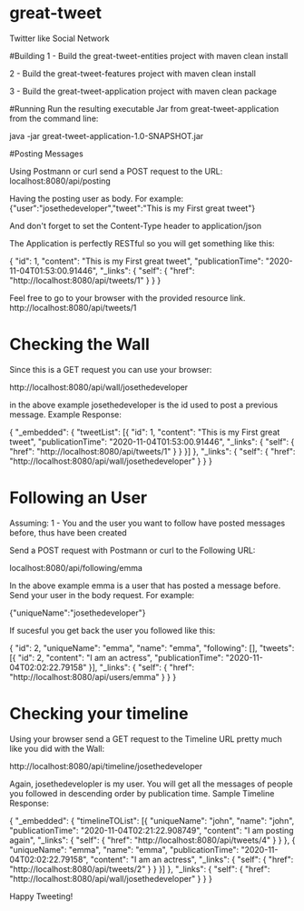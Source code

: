 # great-tweet
Twitter like Social Network

#Building
1 - Build the great-tweet-entities project with maven
    clean install

2 - Build the great-tweet-features project with maven
    clean install

3 - Build the great-tweet-application project with maven
    clean package

#Running
Run the resulting executable Jar from great-tweet-application from the command line:

java -jar great-tweet-application-1.0-SNAPSHOT.jar

#Posting Messages

Using Postmann or curl send a POST request to the URL:
localhost:8080/api/posting

Having the posting user as body. For example:
{"user":"josethedeveloper","tweet":"This is my First great tweet"}

And don't forget to set the Content-Type header to application/json

The Application is perfectly RESTful so you will get something like this:

{
    "id": 1,
    "content": "This is my First great tweet",
    "publicationTime": "2020-11-04T01:53:00.91446",
    "_links": {
        "self": {
            "href": "http://localhost:8080/api/tweets/1"
        }
    }
}

Feel free to go to your browser with the provided resource link.
http://localhost:8080/api/tweets/1

# Checking the Wall

Since this is a GET request you can use your browser:

http://localhost:8080/api/wall/josethedeveloper

in the above example josethedeveloper is the id used to post a previous message.
Example Response:

{
    "_embedded": {
        "tweetList": [{
            "id": 1,
            "content": "This is my First great tweet",
            "publicationTime": "2020-11-04T01:53:00.91446",
            "_links": {
                "self": {
                    "href": "http://localhost:8080/api/tweets/1"
                }
            }
        }]
    },
    "_links": {
        "self": {
            "href": "http://localhost:8080/api/wall/josethedeveloper"
        }
    }
}

# Following an User
Assuming:
1 - You and the user you want to follow have posted messages before,
thus have been created

Send a POST request with Postmann or curl to the Following URL:

localhost:8080/api/following/emma

In the above example emma is a user that has posted a message before.
Send your user in the body request. For example:

{"uniqueName":"josethedeveloper"}

If sucesful you get back the user you followed like this:

{
    "id": 2,
    "uniqueName": "emma",
    "name": "emma",
    "following": [],
    "tweets": [{
        "id": 2,
        "content": "I am an actress",
        "publicationTime": "2020-11-04T02:02:22.79158"
    }],
    "_links": {
        "self": {
            "href": "http://localhost:8080/api/users/emma"
        }
    }
}

# Checking your timeline

Using your browser send a GET request to the Timeline URL
pretty much like you did with the Wall:

http://localhost:8080/api/timeline/josethedeveloper

Again, josethedevelopler is my user. 
You will get all the messages of people you followed in descending order by
publication time. Sample Timeline Response:

{
    "_embedded": {
        "timelineTOList": [{
            "uniqueName": "john",
            "name": "john",
            "publicationTime": "2020-11-04T02:21:22.908749",
            "content": "I am posting again",
            "_links": {
                "self": {
                    "href": "http://localhost:8080/api/tweets/4"
                }
            }
        }, {
            "uniqueName": "emma",
            "name": "emma",
            "publicationTime": "2020-11-04T02:02:22.79158",
            "content": "I am an actress",
            "_links": {
                "self": {
                    "href": "http://localhost:8080/api/tweets/2"
                }
            }
        }]
    },
    "_links": {
        "self": {
            "href": "http://localhost:8080/api/wall/josethedeveloper"
        }
    }
}


Happy Tweeting!




